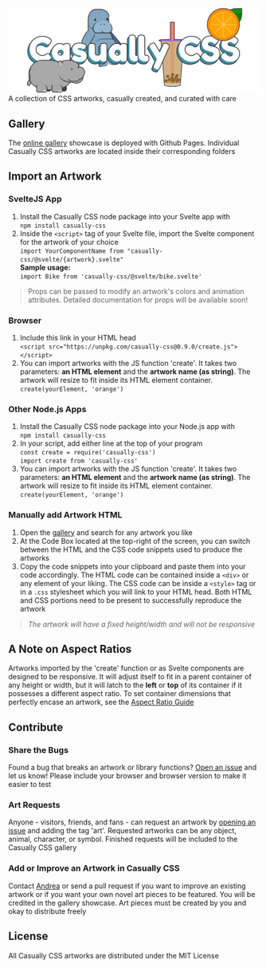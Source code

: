 ![Casually CSS Banner](/@siteres/casually-banner.png)
A collection of CSS artworks, casually created, and curated with care  

## Gallery
The [online gallery](https://andreaabellera.github.io/Casually-CSS/) showcase is deployed with Github Pages. Individual Casually CSS artworks are located inside their corresponding folders

## Import an Artwork
### SvelteJS App
1. Install the Casually CSS node package into your Svelte app with  
`npm install casually-css` 
2. Inside the `<script>` tag of your Svelte file, import the Svelte component for the artwork of your choice  
`import YourComponentName from "casually-css/@svelte/{artwork}.svelte"`  
**Sample usage:**  
`import Bike from 'casually-css/@svelte/bike.svelte'`

> Props can be passed to modify an artwork's colors and animation attributes. Detailed documentation for props will be available soon! 

### Browser
1. Include this link in your HTML head  
`<script src="https://unpkg.com/casually-css@0.9.0/create.js"></script>`  
2. You can import artworks with the JS function 'create'. It takes two parameters: **an HTML element** and the **artwork name (as string)**. The artwork will resize to fit inside its HTML element container.  
`create(yourElement, 'orange')`  

### Other Node.js Apps
1. Install the Casually CSS node package into your Node.js app with  
`npm install casually-css`  
2. In your script, add either line at the top of your program  
`const create = require('casually-css')`  
`import create from 'casually-css'`  
3. You can import artworks with the JS function 'create'. It takes two parameters: **an HTML element** and the **artwork name (as string)**. The artwork will resize to fit inside its HTML element container.  
`create(yourElement, 'orange')`  

### Manually add Artwork HTML 
1. Open the [gallery](https://andreaabellera.github.io/Casually-CSS/) and search for any artwork you like
2. At the Code Box located at the top-right of the screen, you can switch between the HTML and the CSS code snippets used to produce the artworks
3. Copy the code snippets into your clipboard and paste them into your code accordingly. The HTML code can be contained inside a `<div>` or any element of your liking. The CSS code can be inside a `<style>` tag or in a `.css` stylesheet which you will link to your HTML head. Both HTML and CSS portions need to be present to successfully reproduce the artwork

> *The artwork will have a fixed height/width and will not be responsive*

## A Note on Aspect Ratios
Artworks imported by the 'create' function or as Svelte components are designed to be responsive. It will adjust itself to fit in a parent container of any height or width, but it will latch to the **left** or **top** of its container if it possesses a different aspect ratio. To set container dimensions that perfectly encase an artwork, see the [Aspect Ratio Guide](https://github.com/andreaabellera/Casually-CSS/blob/main/%40siteres/aspect-ratio-guide.md)

## Contribute
### Share the Bugs
Found a bug that breaks an artwork or library functions? [Open an issue](https://github.com/andreaabellera/Casually-CSS/issues/) and let us know! Please include your browser and browser version to make it easier to test 

### Art Requests
Anyone - visitors, friends, and fans - can request an artwork by [opening an issue](https://github.com/andreaabellera/Casually-CSS/issues/) and adding the tag 'art'. Requested artworks can be any object, animal, character, or symbol. Finished requests will be included to the Casually CSS gallery

### Add or Improve an Artwork in Casually CSS
Contact [Andrea](https://github.com/andreaabellera) or send a pull request if you want to improve an existing artwork or if you want your own novel art pieces to be featured. You will be credited in the gallery showcase. Art pieces must be created by you and okay to distribute freely

## License
All Casually CSS artworks are distributed under the MIT License